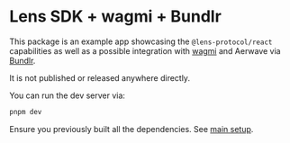 # Lens SDK + wagmi + Bundlr

This package is an example app showcasing the `@lens-protocol/react` capabilities as well as a possible integration with [wagmi](https://wagmi.sh/) and Aerwave via [Bundlr](https://github.com/Bundlr-Network).

It is not published or released anywhere directly.

You can run the dev server via:

```bash
pnpm dev
```

Ensure you previously built all the dependencies. See [main setup](../../README.md#setup).
